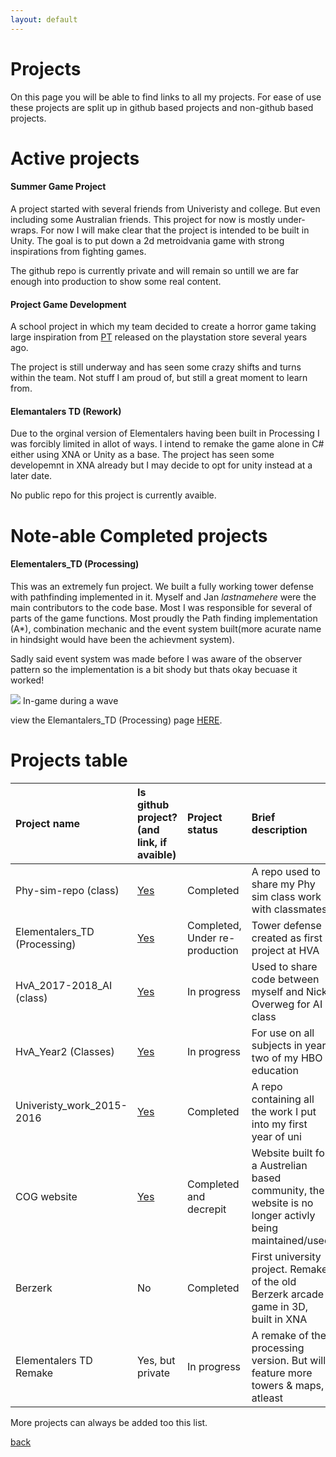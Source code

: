 ```yaml
---
layout: default
---
```


# [](#header-1)Projects

On this page you will be able to find links to all my projects. For ease of use these projects are split up in github based projects and non-github based projects.

# [](#header-1)Active projects
#### [](#header-4)Summer Game Project

A project started with several friends from Univeristy and college. But even including some Australian friends.
This project for now is mostly under-wraps.
For now I will make clear that the project is intended to be built in Unity. The goal is to put down a 2d metroidvania game with strong inspirations from fighting games.

The github repo is currently private and will remain so untill we are far enough into production to show some real content.

#### [](#header-4)Project Game Development
A school project in which my team decided to create a horror game taking large inspiration from [PT](https://en.wikipedia.org/wiki/P.T._(video_game)) released on the playstation store several years ago.

The project is still underway and has seen some crazy shifts and turns within the team. Not stuff I am proud of, but still a great moment to learn from.

#### [](#header-4)Elemantalers TD (Rework)
Due to the orginal version of Elementalers having been built in Processing I was forcibly limited in allot of ways. I intend to remake the game alone in C# either using XNA or Unity as a base. The project has seen some developemnt in XNA already but I may decide to opt for unity instead at a later date.

No public repo for this project is currently avaible.

# [](#header-1)Note-able Completed projects
#### [](#header-4) Elementalers_TD (Processing)
This was an extremely fun project. We built a fully working tower defense with pathfinding implemented in it.
Myself and Jan *lastnamehere* were the main contributors to the code base. Most I was responsible for several of parts of the game functions.
Most proudly the Path finding implementation (A*), combination mechanic and the event system built(more acurate name in hindsight would have been the achievment system).

Sadly said event system was made before I was aware of the observer pattern so the implementation is a bit shody but thats okay becuase it worked!

![](https://i.imgur.com/J9XPKC2.jpg)
In-game during a wave

view the Elemantalers_TD (Processing) page [HERE](https://tdsrock.github.io/Elementalers_TD_Year1_SchoolProject/).

# [](#header-1)Projects table

| Project name                 | Is github project?(and link, if avaible)                               | Project status                   | Brief description                                                                                      |
|:-----------------------------|:-----------------------------------------------------------------------|:---------------------------------|:-------------------------------------------------------------------------------------------------------|
| Phy-sim-repo (class)         | [Yes](https://tdsrock.github.io/Phy-sim-repo/)                         | Completed                        | A repo used to share my Phy sim class work with classmates                                             |
| Elementalers_TD (Processing) | [Yes](https://tdsrock.github.io/Elementalers_TD_Year1_SchoolProject/)  | Completed, Under re-production   | Tower defense created as first project at HVA                                                          |
| HvA_2017-2018_AI (class)     | [Yes](https://tdsrock.github.io/HvA_2017-2018_AI/)                     | In progress                      | Used to share code between myself and Nick Overweg for AI class                                        |
| HvA_Year2 (Classes)          | [Yes](https://tdsrock.github.io/HvA_Year2/)                            | In progress                      | For use on all subjects in year two of my HBO education                                                |
| Univeristy_work_2015-2016    | [Yes](https://tdsrock.github.io/Univeristy_work_2015-2016/)            | Completed                        | A repo containing all the work I put into my first year of uni                                         |
| COG website                  | [Yes](https://tdsrock.github.io/COG_website/)                          | Completed and decrepit           | Website built for a Austrelian based community, the website is no longer activly being maintained/used |
| Berzerk                      | No                                                                     | Completed                        | First university project. Remake of the old Berzerk arcade game in 3D, built in XNA                    |
| Elementalers TD Remake       | Yes, but private                                                       | In progress                      | A remake of the processing version. But will feature more towers & maps, atleast                       |

More projects can always be added too this list.

[back](./)
